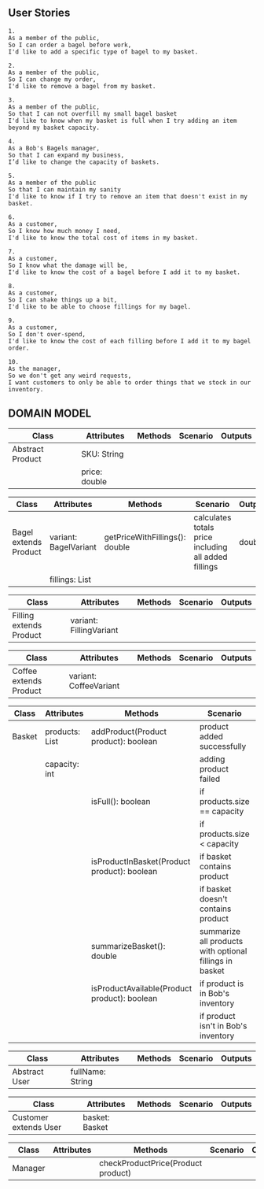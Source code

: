 ## User Stories

```
1.
As a member of the public,
So I can order a bagel before work,
I'd like to add a specific type of bagel to my basket.
```

```
2.
As a member of the public,
So I can change my order,
I'd like to remove a bagel from my basket.
```

```
3.
As a member of the public,
So that I can not overfill my small bagel basket
I'd like to know when my basket is full when I try adding an item beyond my basket capacity.
```

```
4.
As a Bob's Bagels manager,
So that I can expand my business,
I’d like to change the capacity of baskets.
```

```
5.
As a member of the public
So that I can maintain my sanity
I'd like to know if I try to remove an item that doesn't exist in my basket.
```

```
6.
As a customer,
So I know how much money I need,
I'd like to know the total cost of items in my basket.
```

```
7.
As a customer,
So I know what the damage will be,
I'd like to know the cost of a bagel before I add it to my basket.
```

```
8.
As a customer,
So I can shake things up a bit,
I'd like to be able to choose fillings for my bagel.
```

```
9.
As a customer,
So I don't over-spend,
I'd like to know the cost of each filling before I add it to my bagel order.
```

```
10.
As the manager,
So we don't get any weird requests,
I want customers to only be able to order things that we stock in our inventory.
```

## DOMAIN MODEL

| Class            | Attributes    | Methods | Scenario | Outputs |
|------------------|---------------|---------|----------|---------|
| Abstract Product | SKU: String   |         |          |         |
|                  | price: double |         |          |         |

| Class                 | Attributes              | Methods                        | Scenario                                             | Outputs |
|-----------------------|-------------------------|--------------------------------|------------------------------------------------------|---------|
| Bagel extends Product | variant: BagelVariant   | getPriceWithFillings(): double | calculates totals price including all added fillings | double  |
|                       | fillings: List<Filling> |                                |                                                      |         |

| Class                   | Attributes              | Methods | Scenario | Outputs |
|-------------------------|-------------------------|---------|----------|---------|
| Filling extends Product | variant: FillingVariant |         |          |         |

| Class                  | Attributes             | Methods | Scenario | Outputs |
|------------------------|------------------------|---------|----------|---------|
| Coffee extends Product | variant: CoffeeVariant |         |          |         |

| Class  | Attributes              | Methods                                      | Scenario                                                | Outputs |
|--------|-------------------------|----------------------------------------------|---------------------------------------------------------|---------|
| Basket | products: List<Product> | addProduct(Product product): boolean         | product added successfully                              | true    |
|        | capacity: int           |                                              | adding product failed                                   | false   |
|        |                         | isFull(): boolean                            | if products.size == capacity                            | true    |
|        |                         |                                              | if products.size < capacity                             | false   |
|        |                         | isProductInBasket(Product product): boolean  | if basket contains product                              | true    |
|        |                         |                                              | if basket doesn't contains product                      | false   |
|        |                         | summarizeBasket(): double                    | summarize all products with optional fillings in basket | double  |
|        |                         | isProductAvailable(Product product): boolean | if product is in Bob's inventory                        | true    |
|        |                         |                                              | if product isn't in Bob's inventory                     | false   |

| Class         | Attributes       | Methods | Scenario | Outputs |
|---------------|------------------|---------|----------|---------|
| Abstract User | fullName: String |         |          |         |

| Class                 | Attributes     | Methods | Scenario | Outputs |
|-----------------------|----------------|---------|----------|---------|
| Customer extends User | basket: Basket |         |          |         |

| Class   | Attributes | Methods                            | Scenario | Outputs |
|---------|------------|------------------------------------|----------|---------|
| Manager |            | checkProductPrice(Product product) |          |         |